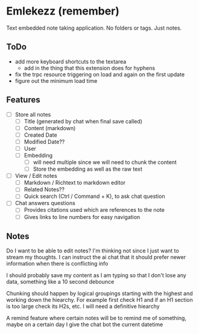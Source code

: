 # Emlekezz (remember)

Text embedded note taking application. No folders or tags. Just notes.

## ToDo

- add more keyboard shortcuts to the textarea
  - add in the thing that this extension does for hyphens
- fix the trpc resource triggering on load and again on the first update
- figure out the minimum load time

## Features

- [ ] Store all notes
  - [ ] Title (generated by chat when final save called)
  - [ ] Content (markdown)
  - [ ] Created Date
  - [ ] Modified Date??
  - [ ] User
  - [ ] Embedding
    - [ ] will need multiple since we will need to chunk the content
    - [ ] Store the embedding as well as the raw text
- [ ] View / Edit notes
  - [ ] Markdown / Richtext to markdown editor
  - [ ] Related Notes??
  - [ ] Quick search (Ctrl / Command + K), to ask chat question
- [ ] Chat answers questions
  - [ ] Provides citations used which are references to the note
  - [ ] Gives links to line numbers for easy navigation

## Notes

Do I want to be able to edit notes? I'm thinking not since I just want to stream my thoughts.
I can instruct the ai chat that it should prefer newer information when there is conflicting info

I should probably save my content as I am typing so that I don't lose any data, something like a 10 second debounce

Chunking should happen by logical groupings starting with the highest and working down the hiearchy.
For example first check H1 and if an H1 section is too large check its H2s, etc. I will need a
definitive hiearchy

A remind feature where certain notes will be to remind me of something, maybe on a certain day
I give the chat bot the current datetime
